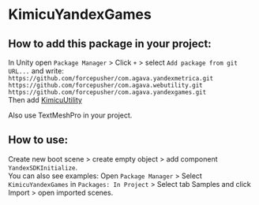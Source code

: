 # KimicuYandexGames
## How to add this package in your project:
In Unity open `Package Manager` > Click `+` > select `Add package from git URL...` and write:
<br>``` https://github.com/forcepusher/com.agava.yandexmetrica.git ```
<br>``` https://github.com/forcepusher/com.agava.webutility.git ```
<br>``` https://github.com/forcepusher/com.agava.yandexgames.git ```
<br> Then add [KimicuUtility](https://github.com/Kitgun1/KimicuUtility)

Also use TextMeshPro in your project.

## How to use:
Create new boot scene > create empty object > add component `YandexSDKInitialize`.<br>
You can also see examples: Open `Package Manager` > Select `KimicuYandexGames` in `Packages: In Project` > Select tab Samples and click Import > open imported scenes.
